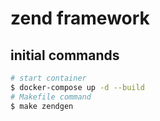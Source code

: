 # zend framework

## initial commands

```bash
# start container
$ docker-compose up -d --build
# Makefile command
$ make zendgen
```
